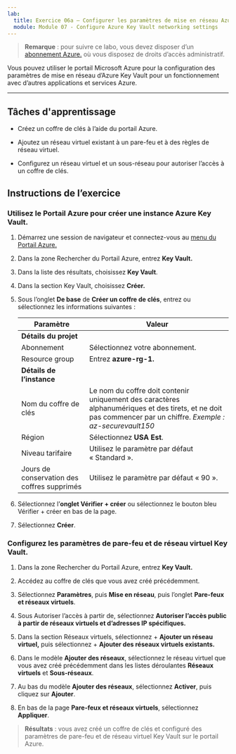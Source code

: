```yaml
---
lab:
  title: Exercice 06a – Configurer les paramètres de mise en réseau Azure Key Vault
  module: Module 07 - Configure Azure Key Vault networking settings
---
```



>**Remarque** : pour suivre ce labo, vous devez disposer d’un [abonnement Azure.](https://azure.microsoft.com/en-us/free/?azure-portal=true) où vous disposez de droits d’accès administratif. 


Vous pouvez utiliser le portail Microsoft Azure pour la configuration des paramètres de mise en réseau d’Azure Key Vault pour un fonctionnement avec d’autres applications et services Azure. 

---

## Tâches d'apprentissage

- Créez un coffre de clés à l’aide du portail Azure.

- Ajoutez un réseau virtuel existant à un pare-feu et à des règles de réseau virtuel.

- Configurez un réseau virtuel et un sous-réseau pour autoriser l’accès à un coffre de clés.

## Instructions de l’exercice 

### Utilisez le Portail Azure pour créer une instance Azure Key Vault.

1. Démarrez une session de navigateur et connectez-vous au [menu du Portail Azure.](https://portal.azure.com/)
   
2. Dans la zone Rechercher du Portail Azure, entrez **Key Vault.**

3. Dans la liste des résultats, choisissez **Key Vault**.

4. Dans la section Key Vault, choisissez **Créer.**

5. Sous l’onglet **De base** de **Créer un coffre de clés**, entrez ou sélectionnez les informations suivantes :
   
   |Paramètre|Valeur|
   |---|---|
   |**Détails du projet**|
   |Abonnement|Sélectionnez votre abonnement.|
   |Resource group|Entrez **azure-rg-1.**|
   |**Détails de l’instance**|
   |Nom du coffre de clés|Le nom du coffre doit contenir uniquement des caractères alphanumériques et des tirets, et ne doit pas commencer par un chiffre. *Exemple : az-securevault150*|
   |Région|Sélectionnez **USA Est**.|
   |Niveau tarifaire|Utilisez le paramètre par défaut « Standard ».|
   |Jours de conservation des coffres supprimés|Utilisez le paramètre par défaut « 90 ».|

7. Sélectionnez l’**onglet Vérifier + créer** ou sélectionnez le bouton bleu Vérifier + créer en bas de la page.
  
8. Sélectionnez **Créer**.

### Configurez les paramètres de pare-feu et de réseau virtuel Key Vault.

1. Dans la zone Rechercher du Portail Azure, entrez **Key Vault.**

2. Accédez au coffre de clés que vous avez créé précédemment.

3. Sélectionnez **Paramètres**, puis **Mise en réseau**, puis l’onglet **Pare-feux et réseaux virtuels**.
   
4. Sous Autoriser l’accès à partir de, sélectionnez **Autoriser l’accès public à partir de réseaux virtuels et d’adresses IP spécifiques.**

5. Dans la section Réseaux virtuels, sélectionnez + **Ajouter un réseau virtuel,** puis sélectionnez + **Ajouter des réseaux virtuels existants.**

6. Dans le modèle **Ajouter des réseaux**, sélectionnez le réseau virtuel que vous avez créé précédemment dans les listes déroulantes **Réseaux virtuels** et **Sous-réseaux**.

7. Au bas du modèle **Ajouter des réseaux**, sélectionnez **Activer**, puis cliquez sur **Ajouter**. 

8. En bas de la page **Pare-feux et réseaux virtuels**, sélectionnez **Appliquer**.

  > **Résultats** : vous avez créé un coffre de clés et configuré des paramètres de pare-feu et de réseau virtuel Key Vault sur le portail Azure.
